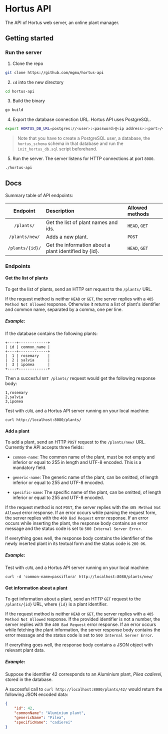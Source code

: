 # Hortus API
The API of Hortus web server, an online plant manager.

## Getting started
### Run the server
1. Clone the repo

```bash
git clone https://github.com/mgmu/hortus-api
```

2. `cd` into the new directory

```bash
cd hortus-api
```

3. Build the binary

```bash
go build
```

4. Export the database connection URL. Hortus API uses PostgreSQL.

```bash
export HORTUS_DB_URL=postgres://<user>:<password>@<ip address>:<port>/<database name>
```

> Note that you have to create a PostgreSQL user, a database, the
> `hortus_schema` schema in that database and run the `init_hortus_db.sql`
> script beforehand.

5. Run the server. The server listens for HTTP connections at port `8080`.

```bash
./hortus-api
```

## Docs
Summary table of API endpoints:

| Endpoint | Description | Allowed methods |
| :-:      | :-          | :-              |
| `/plants/` | Get the list of plant names and ids. | `HEAD`, `GET`|
| `/plants/new/` | Adds a new plant. | `POST` |
| `/plants/{id}/` | Get the information about a plant identified by {id}. | `HEAD`, `GET` |

### Endpoints
#### Get the list of plants
To get the list of plants, send an HTTP `GET` request to the `/plants/` URL.

If the request method is neither `HEAD` or `GET`, the server replies with a
`405 Method Not Allowed` response. Otherwise it returns a list of plant's
identifier and common name, separated by a comma, one per line.

##### Example:

If the database contains the following plants:

```
+----+-------------+
| id | common_name |
+----+-------------+
|  1 | rosemary    |
|  2 | salvia      |
|  3 | ipomea      |
+----+-------------+
```

Then a succesful `GET /plants/` request would get the following response body:

```
1,rosemary
2,salvia
3,ipomea
```

Test with `cURL` and a Hortus API server running on your local machine:

`
curl http://localhost:8080/plants/
`

#### Add a plant
To add a plant, send an HTTP `POST` request to the `/plants/new/` URL. Currently
the API accepts three fields:

- `common-name`: The common name of the plant, must be not empty and inferior or
equal to 255 in length and UTF-8 encoded. This is a mandatory field.

- `generic-name`: The generic name of the plant, can be omitted, of length
inferior or equal to 255 and UTF-8 encoded.

- `specific-name`: The specific name of the plant, can be omitted, of length
inferior or equal to 255 and UTF-8 encoded.

If the request method is not `POST`, the server replies with the
`405 Method Not Allowed` error response. If an error occurs while parsing the
request form, the server replies with the `400 Bad Request` error response. If
an error occurs while inserting the plant, the response body contains an error
message and the status code is set to `500 Internal Server Error`.

If everything goes well, the response body contains the identifier of the newly
inserted plant in its textual form and the status code is `200 OK`.

##### Example:

Test with `cURL` and a Hortus API server running on your local machine:

`
curl -d 'common-name=passiflora' http://localhost:8080/plants/new/
`

#### Get information about a plant
To get information about a plant, send an HTTP `GET` request to the
`/plants/{id}` URL, where `{id}` is a plant identifier.

If the request method is neither `HEAD` or `GET`, the server replies with a
`405 Method Not Allowed` response. If the provided identifier is not a number,
the server replies with the `400 Bad Request` error response. If an error occurs
while fetching the plant information, the server response body contains the
error message and the status code is set to `500 Internal Server Error`.

If everything goes well, the response body contains a JSON object with relevant
plant data.

##### Example:

Suppose the identifier 42 corresponds to an Aluminium plant, *Pilea cadierei*,
stored in the database.

A succesful call to `curl http://localhost:8080/plants/42/` would return the
following JSON encoded data:

```json
{
    "id": 42,
    "commonName": "Aluminium plant",
    "genericName": "Pilea",
    "specificName": "cadierei"
}
```
